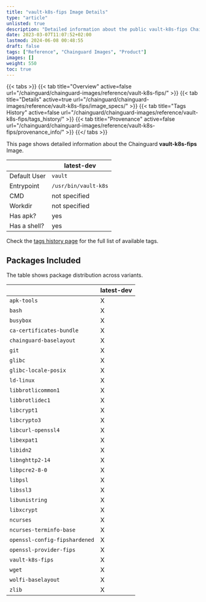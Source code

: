 ```yaml
---
title: "vault-k8s-fips Image Details"
type: "article"
unlisted: true
description: "Detailed information about the public vault-k8s-fips Chainguard Image."
date: 2023-03-07T11:07:52+02:00
lastmod: 2024-06-08 00:48:55
draft: false
tags: ["Reference", "Chainguard Images", "Product"]
images: []
weight: 550
toc: true
---
```


{{< tabs >}}
{{< tab title="Overview" active=false url="/chainguard/chainguard-images/reference/vault-k8s-fips/" >}}
{{< tab title="Details" active=true url="/chainguard/chainguard-images/reference/vault-k8s-fips/image_specs/" >}}
{{< tab title="Tags History" active=false url="/chainguard/chainguard-images/reference/vault-k8s-fips/tags_history/" >}}
{{< tab title="Provenance" active=false url="/chainguard/chainguard-images/reference/vault-k8s-fips/provenance_info/" >}}
{{</ tabs >}}

This page shows detailed information about the Chainguard **vault-k8s-fips** Image.

|              | latest-dev           |
|--------------|----------------------|
| Default User | `vault`              |
| Entrypoint   | `/usr/bin/vault-k8s` |
| CMD          | not specified        |
| Workdir      | not specified        |
| Has apk?     | yes                  |
| Has a shell? | yes                  |

Check the [tags history page](/chainguard/chainguard-images/reference/vault-k8s-fips/tags_history/) for the full list of available tags.

## Packages Included
The table shows package distribution across variants.

|                               | latest-dev |
|-------------------------------|------------|
| `apk-tools`                   | X          |
| `bash`                        | X          |
| `busybox`                     | X          |
| `ca-certificates-bundle`      | X          |
| `chainguard-baselayout`       | X          |
| `git`                         | X          |
| `glibc`                       | X          |
| `glibc-locale-posix`          | X          |
| `ld-linux`                    | X          |
| `libbrotlicommon1`            | X          |
| `libbrotlidec1`               | X          |
| `libcrypt1`                   | X          |
| `libcrypto3`                  | X          |
| `libcurl-openssl4`            | X          |
| `libexpat1`                   | X          |
| `libidn2`                     | X          |
| `libnghttp2-14`               | X          |
| `libpcre2-8-0`                | X          |
| `libpsl`                      | X          |
| `libssl3`                     | X          |
| `libunistring`                | X          |
| `libxcrypt`                   | X          |
| `ncurses`                     | X          |
| `ncurses-terminfo-base`       | X          |
| `openssl-config-fipshardened` | X          |
| `openssl-provider-fips`       | X          |
| `vault-k8s-fips`              | X          |
| `wget`                        | X          |
| `wolfi-baselayout`            | X          |
| `zlib`                        | X          |


